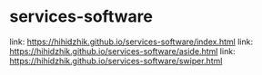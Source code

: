 # services-software
link: https://hihidzhik.github.io/services-software/index.html
link: https://hihidzhik.github.io/services-software/aside.html
link: https://hihidzhik.github.io/services-software/swiper.html
